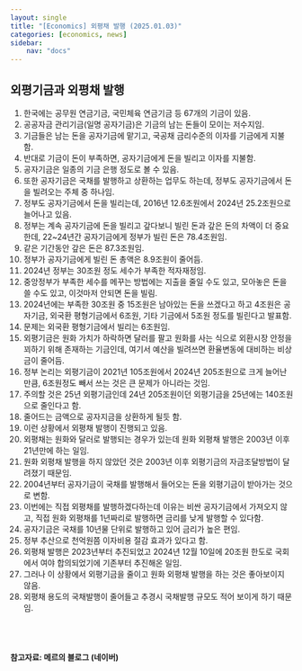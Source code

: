 ```yaml
---
layout: single
title: "[Economics] 외평채 발행 (2025.01.03)"
categories: [economics, news]
sidebar:
    nav: "docs"
---
```


## 외평기금과 외평채 발행
1. 한국에는 공무원 연금기금, 국민체육 연금기금 등 67개의 기금이 있음.
1. 공공자금 관리기금(일명 공자기금)은 기금의 남는 돈들이 모이는 저수지임.
1. 기금들은 남는 돈을 공자기금에 맡기고, 국공채 금리수준의 이자를 기금에게 지불함.
1. 반대로 기금이 돈이 부족하면, 공자기금에게 돈을 빌리고 이자를 지불함.
1. 공자기금은 일종의 기금 은행 정도로 볼 수 있음.
1. 또한 공자기금은 국채를 발행하고 상환하는 업무도 하는데, 정부도 공자기금에서 돈을 빌려오는 주체 중 하나임.
1. 정부도 공자기금에서 돈을 빌리는데, 2016년 12.6조원에서 2024년 25.2조원으로 늘어나고 있음.
1. 정부는 계속 공자기금에 돈을 빌리고 갚다보니 빌린 돈과 갚은 돈의 차액이 더 중요한데, 22~24년간 공자기금에게 정부가 빌린 돈은 78.4조원임.
1. 같은 기간동안 갚은 돈은 87.3조원임.
1. 정부가 공자기금에게 빌린 돈 총액은 8.9조원이 줄어듬.
1. 2024년 정부는 30조원 정도 세수가 부족한 적자재정임.
1. 중앙정부가 부족한 세수를 메꾸는 방법에는 지출을 줄일 수도 있고, 모아놓은 돈을 쓸 수도 있고, 이것마저 안되면 돈을 빌림.
1. 2024년에는 부족한 30조원 중 15조원은 남아있는 돈을 쓰겠다고 하고 4조원은 공자기금, 외국환 평형기금에서 6조원, 기타 기금에서 5조원 정도를 빌린다고 발표함.
1. 문제는 외국환 평형기금에서 빌리는 6조원임.
1. 외평기금은 원화 가치가 하락하면 달러를 팔고 원화를 사는 식으로 외환시장 안정을 꾀하기 위해 존재하는 기금인데, 여기서 예산을 빌려쓰면 환율변동에 대비하는 비상금이 줄어듬.
1. 정부 논리는 외평기금이 2021년 105조원에서 2024년 205조원으로 크게 늘어난만큼, 6조원정도 빼서 쓰는 것은 큰 문제가 아니라는 것임.
1. 주의할 것은 25년 외평기금인데 24년 205조원이던 외평기금을 25년에는 140조원으로 줄인다고 함.
1. 줄어드는 금액으로 공자지금을 상환하게 될듯 함.
1. 이런 상황에서 외평채 발행이 진행되고 있음.
1. 외평채는 원화와 달러로 발행되는 경우가 있는데 원화 외평채 발행은 2003년 이후 21년만에 하는 일임.
1. 원화 외평채 발행을 하지 않았던 것은 2003년 이후 외평기금의 자금조달방법이 달려졌기 때문임.
1. 2004년부터 공자기금이 국채를 발행해서 들어오는 돈을 외평기금이 받아가는 것으로 변함.
1. 이번에는 직접 외평채를 발행하겠다하는데 이유는 비싼 공자기금에서 가져오지 않고, 직접 원화 외평채를 1년짜리로 발행하면 금리를 낮게 발행할 수 있다함.
1. 공자기금은 국채를 10년물 단위로 발행하고 있어 금리가 높은 편임.
1. 정부 추산으로 천억원쯤 이자비용 절감 효과가 있다고 함.
1. 외평채 발행은 2023년부터 추진되었고 2024년 12월 10일에 20조원 한도로 국회에서 여야 합의되었기에 기존부터 추진해온 일임.
1. 그러나 이 상황에서 외평기금을 줄이고 원화 외평채 발행을 하는 것은 좋아보이지 않음.
1. 외평채 용도의 국채발행이 줄어들고 추경시 국채발행 규모도 적어 보이게 하기 때문임.



<br/>
<br/>

#### 참고자료: 메르의 블로그 (네이버) 